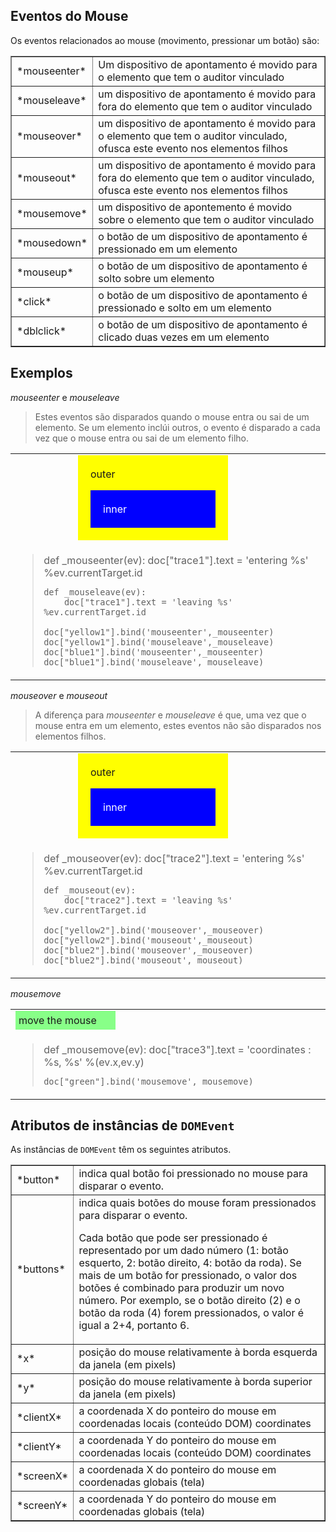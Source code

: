 Eventos do Mouse
----------------

<script type="text/python">
from browser import doc, alert
</script>

Os eventos relacionados ao mouse (movimento, pressionar um botão) são:

<table cellpadding=3 border=1>
<tr>
<td>*mouseenter*</td>
<td>Um dispositivo de apontamento é movido para o elemento que tem o auditor vinculado</td>
</tr>
<tr><td>*mouseleave*</td><td>um dispositivo de apontamento é movido para fora do elemento que tem o auditor vinculado</td></tr>

<tr><td>*mouseover*</td><td>um dispositivo de apontamento é movido para o elemento que tem o auditor vinculado, ofusca este evento nos elementos filhos</td></tr>
<tr><td>*mouseout*</td><td>um dispositivo de apontamento é movido para fora do elemento que tem o auditor vinculado, ofusca este evento nos elementos filhos</td></tr>

<tr><td>*mousemove*</td><td>um dispositivo de apontemento é movido sobre o elemento que tem o auditor vinculado</td></tr>

<tr><td>*mousedown*</td><td>o botão de um dispositivo de apontamento é pressionado em um elemento</td></tr>
<tr><td>*mouseup*</td><td>o botão de um dispositivo de apontamento é solto sobre um elemento</td></tr>

<tr><td>*click*</td><td>o botão de um dispositivo de apontamento é pressionado e solto em um elemento</td></tr>
<tr><td>*dblclick*</td><td>o botão de um dispositivo de apontamento é clicado duas vezes em um elemento</td></tr>

</table>

Exemplos
--------

*mouseenter* e *mouseleave*

> Estes eventos são disparados quando o mouse entra ou sai de um
  elemento. Se um elemento inclúi outros, o evento é disparado a cada
  vez que o mouse entra ou sai de um elemento filho.

<table>
<tr>
<td>
<div id="yellow1" style="background-color:yellow;width:200px;padding:20px;margin-left:100px;">outer<p>
<div id="blue1" style="background-color:blue;color:white;padding:20px;">inner</div>
</td>
<td><div id="trace1">&nbsp;</div></td>
</tr>
<tr>
<td colspan=2>
<blockquote>
<div id="enter_leave">
    def _mouseenter(ev):
        doc["trace1"].text = 'entering %s' %ev.currentTarget.id
    
    def _mouseleave(ev):
        doc["trace1"].text = 'leaving %s' %ev.currentTarget.id
    
    doc["yellow1"].bind('mouseenter',_mouseenter)
    doc["yellow1"].bind('mouseleave',_mouseleave)
    doc["blue1"].bind('mouseenter',_mouseenter)
    doc["blue1"].bind('mouseleave',_mouseleave)
</div>
</blockquote>
</td>
</tr>
</table>

<script type="text/python">
exec(doc["enter_leave"].text)
</script>

*mouseover* e *mouseout*

> A diferença para *mouseenter* e *mouseleave* é que, uma vez que o
  mouse entra em um elemento, estes eventos não são disparados nos
  elementos filhos.

<table>
<tr>
<td>
<div id="yellow2" style="background-color:yellow;width:200px;padding:20px;margin-left:100px;">outer<p>
<div id="blue2" style="background-color:blue;color:white;padding:20px;">inner</div>
</td>
<td>
<div id="trace2">&nbsp;</div>
</td>
</tr>
<tr>
<td colspan=2>
<blockquote>
<div id="over_out">
    def _mouseover(ev):
        doc["trace2"].text = 'entering %s' %ev.currentTarget.id
    
    def _mouseout(ev):
        doc["trace2"].text = 'leaving %s' %ev.currentTarget.id
    
    doc["yellow2"].bind('mouseover',_mouseover)
    doc["yellow2"].bind('mouseout',_mouseout)
    doc["blue2"].bind('mouseover',_mouseover)
    doc["blue2"].bind('mouseout',_mouseout)

</div>
</blockquote>
</td>
</tr>
</table>

<script type="text/python">
exec(doc["over_out"].text)
</script>

*mousemove*

<table>
<tr><td>
<div id="green" style="padding:5px;background-color:#8F8;width:150px;">move the mouse</div>
</td>
<td><div id="trace3">&nbsp;</div></td>
</tr>
<tr>
<td colspan=2>
<blockquote>
<div id="move">
    def _mousemove(ev):
        doc["trace3"].text = 'coordinates : %s, %s' %(ev.x,ev.y)
    
    doc["green"].bind('mousemove',_mousemove)
</div>
</blockquote>
</td>
</tr>
</table>

<script type="text/python">
exec(doc["move"].text)
</script>

Atributos de instâncias de `DOMEvent`
-------------------------------------

As instâncias de `DOMEvent` têm os seguintes atributos.

<table cellpadding=3 border=1>
<tr><td>*button*</td><td>indica qual botão foi pressionado no mouse para disparar o evento.</td></tr>
<tr><td>*buttons*</td><td>indica quais botões do mouse foram pressionados para disparar o evento.

Cada botão que pode ser pressionado é representado por um dado número
(1: botão esquerto, 2: botão direito, 4: botão da roda). Se mais de um
botão for pressionado, o valor dos botões é combinado para produzir um
novo número. Por exemplo, se o botão direito (2) e o botão da roda (4)
forem pressionados, o valor é igual a 2+4, portanto 6.</td></tr>

<tr><td>*x*</td><td>posição do mouse relativamente à borda esquerda da janela (em pixels)</td></tr>
<tr><td>*y*</td><td>posição do mouse relativamente à borda superior da janela (em pixels)</td></tr>

<tr><td>*clientX*</td><td>a coordenada X do ponteiro do mouse em coordenadas locais (conteúdo DOM) coordinates</td></tr>
<tr><td>*clientY*</td><td>a coordenada Y do ponteiro do mouse em coordenadas locais (conteúdo DOM) coordinates</td></tr>

<tr><td>*screenX*</td><td>a coordenada X do ponteiro do mouse em coordenadas globais (tela)</td></tr>
<tr><td>*screenY*</td><td>a coordenada Y do ponteiro do mouse em coordenadas globais (tela)</td></tr>

</table>

